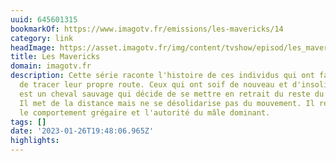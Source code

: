```yaml
---
uuid: 645601315
bookmarkOf: https://www.imagotv.fr/emissions/les-mavericks/14
category: link
headImage: https://asset.imagotv.fr/img/content/tvshow/episod/les_mavericks/hd/14.jpg
title: Les Mavericks
domain: imagotv.fr
description: Cette série raconte l'histoire de ces individus qui ont fait le choix
  de tracer leur propre route. Ceux qui ont soif de nouveau et d'insolite. Le Maverick
  est un cheval sauvage qui décide de se mettre en retrait du reste du  troupeau.
  Il met de la distance mais ne se désolidarise pas du mouvement. Il refuse juste
  le comportement grégaire et l'autorité du mâle dominant.
tags: []
date: '2023-01-26T19:48:06.965Z'
highlights: 
---
```



